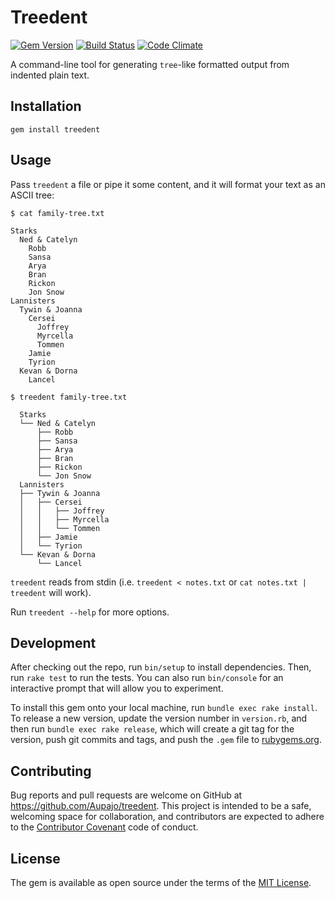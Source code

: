 # Treedent

[![Gem Version](https://badge.fury.io/rb/treedent.svg)](https://badge.fury.io/rb/treedent)
[![Build Status](https://travis-ci.org/Aupajo/treedent.svg?branch=master)](https://travis-ci.org/Aupajo/treedent)
[![Code Climate](https://codeclimate.com/github/Aupajo/treedent.png)](https://codeclimate.com/github/Aupajo/treedent)


A command-line tool for generating `tree`-like formatted output from indented plain text.

## Installation

    gem install treedent

## Usage

Pass `treedent` a file or pipe it some content, and it will format your text as an ASCII tree:

    $ cat family-tree.txt

    Starks
      Ned & Catelyn
        Robb
        Sansa
        Arya
        Bran
        Rickon
        Jon Snow
    Lannisters
      Tywin & Joanna
        Cersei
          Joffrey
          Myrcella
          Tommen
        Jamie
        Tyrion
      Kevan & Dorna
        Lancel

    $ treedent family-tree.txt

      Starks
      └── Ned & Catelyn
          ├── Robb
          ├── Sansa
          ├── Arya
          ├── Bran
          ├── Rickon
          └── Jon Snow
      Lannisters
      ├── Tywin & Joanna
      │   ├── Cersei
      │   │   ├── Joffrey
      │   │   ├── Myrcella
      │   │   └── Tommen
      │   ├── Jamie
      │   └── Tyrion
      └── Kevan & Dorna
          └── Lancel

`treedent` reads from stdin (i.e. `treedent < notes.txt` or `cat notes.txt | treedent` will work).

Run `treedent --help` for more options.

## Development

After checking out the repo, run `bin/setup` to install dependencies. Then, run `rake test` to run the tests. You can also run `bin/console` for an interactive prompt that will allow you to experiment.

To install this gem onto your local machine, run `bundle exec rake install`. To release a new version, update the version number in `version.rb`, and then run `bundle exec rake release`, which will create a git tag for the version, push git commits and tags, and push the `.gem` file to [rubygems.org](https://rubygems.org).

## Contributing

Bug reports and pull requests are welcome on GitHub at https://github.com/Aupajo/treedent. This project is intended to be a safe, welcoming space for collaboration, and contributors are expected to adhere to the [Contributor Covenant](http://contributor-covenant.org) code of conduct.


## License

The gem is available as open source under the terms of the [MIT License](http://opensource.org/licenses/MIT).
